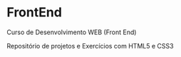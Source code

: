# FrontEnd

Curso de Desenvolvimento WEB (Front End)

Repositório de projetos e Exercícios com HTML5 e CSS3